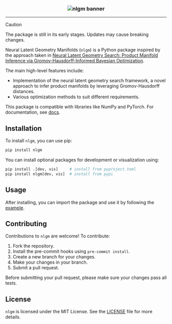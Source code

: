 <h3 align="center">
    <img src="https://raw.githubusercontent.com/ae-bii/nlgm/main/assets/nlgm_banner.png" alt="nlgm banner"/>
</h3>

--------------------------------------------------------------------------------

<!-- # Neural Latent Geometry Manifolds -->

> [!CAUTION]
> The package is still in its early stages. Updates may cause breaking changes.

Neural Latent Geometry Manifolds (`nlgm`) is a Python package inspired by the approach taken in [Neural Latent Geometry Search: Product Manifold Inference via Gromov-Hausdorff-Informed Bayesian Optimization](https://arxiv.org/pdf/2309.04810.pdf).

The main high-level features include:
- Implementation of the neural latent geometry search framework, a novel approach to infer product manifolds by leveraging Gromov-Hausdorff distances.
- Various optimization methods to suit different requirements.

This package is compatible with libraries like NumPy and PyTorch. For documentation, see [docs](https://ae-bii.github.io/nlgm/).

## Installation

To install `nlgm`, you can use pip:

```bash
pip install nlgm
```

You can install optional packages for development or visualization using:

```bash
pip install .[dev, vis]     # install from pyproject.toml
pip install nlgm[dev, vis]  # install from pypi
```

## Usage

After installing, you can import the package and use it by following the [example](https://github.com/ae-bii/nlgm/blob/main/examples/example.py).

## Contributing

Contributions to `nlgm` are welcome! To contribute:

1. Fork the repository.
2. Install the pre-commit hooks using `pre-commit install`.
3. Create a new branch for your changes.
4. Make your changes in your branch.
5. Submit a pull request.

Before submitting your pull request, please make sure your changes pass all tests.

## License

`nlgm` is licensed under the MIT License. See the [LICENSE](LICENSE) file for more details.
